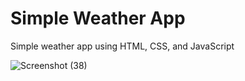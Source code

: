 # Simple Weather App

Simple weather app using HTML, CSS, and JavaScript


![Screenshot (38)](https://user-images.githubusercontent.com/45204935/132038456-2c87224a-179e-4e03-a20e-8c9274e89ea7.png)



